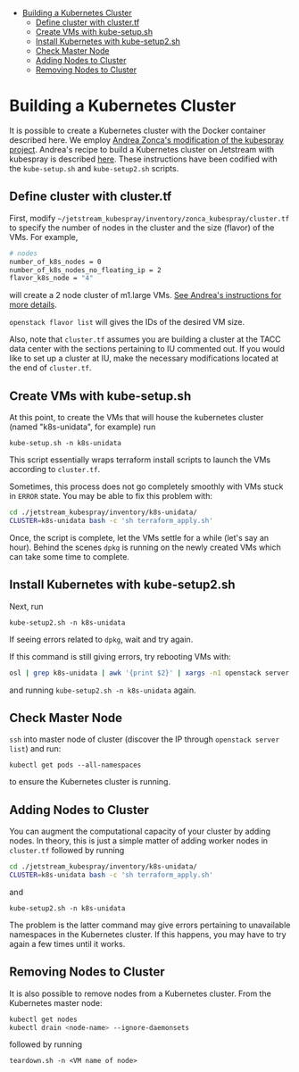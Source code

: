 - [Building a Kubernetes Cluster](#h:DA34BC11)
    - [Define cluster with cluster.tf](#h:F44D1317)
    - [Create VMs with kube-setup.sh](#h:0C658E7B)
    - [Install Kubernetes with kube-setup2.sh](#h:05F9D0A2)
    - [Check Master Node](#h:D833684A)
    - [Adding Nodes to Cluster](#orgedac321)
    - [Removing Nodes to Cluster](#org7e048af)


<a id="h:DA34BC11"></a>

# Building a Kubernetes Cluster

It is possible to create a Kubernetes cluster with the Docker container described here. We employ [Andrea Zonca's modification of the kubespray project](https://github.com/zonca/jetstream_kubespray). Andrea's recipe to build a Kubernetes cluster on Jetstream with kubespray is described [here](https://zonca.github.io/2018/09/kubernetes-jetstream-kubespray.html). These instructions have been codified with the `kube-setup.sh` and `kube-setup2.sh` scripts.


<a id="h:F44D1317"></a>

## Define cluster with cluster.tf

First, modify `~/jetstream_kubespray/inventory/zonca_kubespray/cluster.tf` to specify the number of nodes in the cluster and the size (flavor) of the VMs. For example,

```sh
# nodes
number_of_k8s_nodes = 0
number_of_k8s_nodes_no_floating_ip = 2
flavor_k8s_node = "4"
```

will create a 2 node cluster of m1.large VMs. [See Andrea's instructions for more details](https://zonca.github.io/2018/09/kubernetes-jetstream-kubespray.html).

`openstack flavor list` will gives the IDs of the desired VM size.

Also, note that `cluster.tf` assumes you are building a cluster at the TACC data center with the sections pertaining to IU commented out. If you would like to set up a cluster at IU, make the necessary modifications located at the end of `cluster.tf`.


<a id="h:0C658E7B"></a>

## Create VMs with kube-setup.sh

At this point, to create the VMs that will house the kubernetes cluster (named "k8s-unidata", for example) run

`kube-setup.sh -n k8s-unidata`

This script essentially wraps terraform install scripts to launch the VMs according to `cluster.tf`.

Sometimes, this process does not go completely smoothly with VMs stuck in `ERROR` state. You may be able to fix this problem with:

```sh
cd ./jetstream_kubespray/inventory/k8s-unidata/
CLUSTER=k8s-unidata bash -c 'sh terraform_apply.sh'
```

Once, the script is complete, let the VMs settle for a while (let's say an hour). Behind the scenes `dpkg` is running on the newly created VMs which can take some time to complete.


<a id="h:05F9D0A2"></a>

## Install Kubernetes with kube-setup2.sh

Next, run

`kube-setup2.sh -n k8s-unidata`

If seeing errors related to `dpkg`, wait and try again.

If this command is still giving errors, try rebooting VMs with:

```sh
osl | grep k8s-unidata | awk '{print $2}' | xargs -n1 openstack server reboot
```

and running `kube-setup2.sh -n k8s-unidata` again.


<a id="h:D833684A"></a>

## Check Master Node

`ssh` into master node of cluster (discover the IP through `openstack server list`) and run:

```
kubectl get pods --all-namespaces
```

to ensure the Kubernetes cluster is running.


<a id="orgedac321"></a>

## Adding Nodes to Cluster

You can augment the computational capacity of your cluster by adding nodes. In theory, this is just a simple matter of adding worker nodes in `cluster.tf` followed by running

```sh
cd ./jetstream_kubespray/inventory/k8s-unidata/
CLUSTER=k8s-unidata bash -c 'sh terraform_apply.sh'
```

and

`kube-setup2.sh -n k8s-unidata`

The problem is the latter command may give errors pertaining to unavailable namespaces in the Kubernetes cluster. If this happens, you may have to try again a few times until it works.


<a id="org7e048af"></a>

## Removing Nodes to Cluster

It is also possible to remove nodes from a Kubernetes cluster. From the Kubernetes master node:

```sh
kubectl get nodes
kubectl drain <node-name> --ignore-daemonsets
```

followed by running

`teardown.sh -n <VM name of node>`

